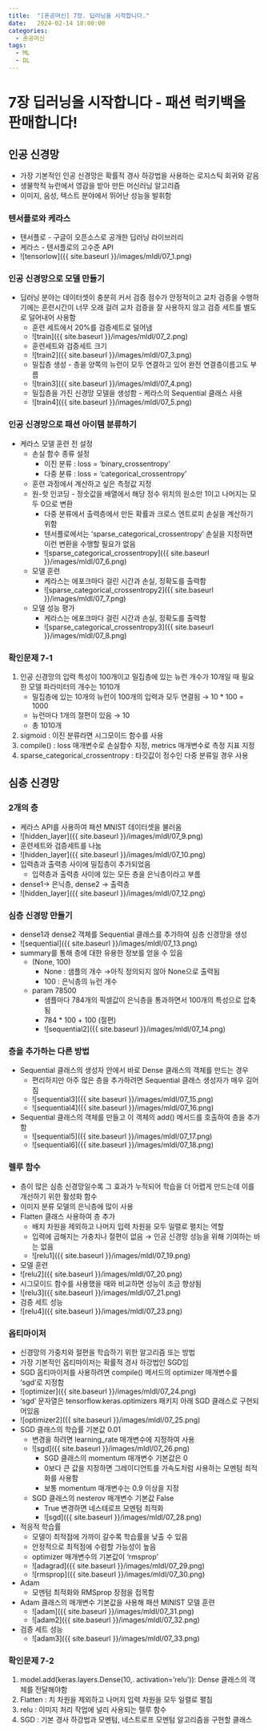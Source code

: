 ```yaml
---
title:  "[혼공머신] 7장. 딥러닝을 시작합니다."
date:   2024-02-14 18:00:00
categories:
  - 혼공머신
tags:
  - ML
  - DL
---
```

# 7장 딥러닝을 시작합니다 - 패션 럭키백을 판매합니다!

## 인공 신경망
- 가장 기본적인 인공 신경망은 확률적 경사 하강법을 사용하는 로지스틱 회귀와 같음
- 생물학적 뉴런에서 영감을 받아 만든 머신러닝 알고리즘
- 이미지, 음성, 텍스트 분야에서 뛰어난 성능을 발휘함

### 텐서플로와 케라스
- 텐서플로 - 구글이 오픈소스로 공개한 딥러닝 라이브러리
- 케라스 - 텐서플로의 고수준 API
- ![tensorlow]({{ site.baseurl }}/images/mldl/07_1.png)

### 인공 신경망으로 모델 만들기
- 딥러닝 분야는 데이터셋이 충분히 커서 검증 점수가 안정적이고 교차 검증을 수행하기에는 훈련시간이 너무 오래 걸려 교차 검증을 잘 사용하지 않고 검증 세트를 별도로 덜어내어 사용함
  - 훈련 세트에서 20%를 검증세트로 덜어냄
  - ![train]({{ site.baseurl }}/images/mldl/07_2.png)
  - 훈련세트와 검증세트 크기
  - ![train2]({{ site.baseurl }}/images/mldl/07_3.png)
  - 밀집층 생성 - 층을 양쪽의 뉴런이 모두 연결하고 있어 완전 연결층이름고도 부름
  - ![train3]({{ site.baseurl }}/images/mldl/07_4.png)
  - 밀집층을 가진 신경망 모델을 생성함 - 케라스의 Sequential 클래스 사용
  - ![train4]({{ site.baseurl }}/images/mldl/07_5.png)

### 인공 신경망으로 패션 아이템 분류하기
- 케라스 모델 훈련 전 설정
  - 손실 함수 종류 설정
    - 이진 분류 : loss = ‘binary_crossentropy’
    - 다중 분류 : loss = ‘categorical_crossentropy’
  - 훈련 과정에서 계산하고 싶은 측정값 지정
  - 원-핫 인코딩 - 정숫값을 배열에서 해당 정수 위치의 원소만 1이고 나머지는 모두 0으로 변환
    - 다중 분류에서 출력층에서 만든 확률과 크로스 엔트로피 손실을 계산하기 위함
    - 텐서플로에서는 ‘sparse_categorical_crossentropy’ 손실을 지정하면 이런 변환을 수행할 필요가 없음
    - ![sparse_categorical_crossentropy]({{ site.baseurl }}/images/mldl/07_6.png)
  - 모델 훈련 
    - 케라스는 에포크마다 걸린 시간과 손실, 정확도를 출력함
    - ![sparse_categorical_crossentropy2]({{ site.baseurl }}/images/mldl/07_7.png)
  - 모델 성능 평가
    - 케라스는 에포크마다 걸린 시간과 손실, 정확도를 출력함
    - ![sparse_categorical_crossentropy3]({{ site.baseurl }}/images/mldl/07_8.png)

### 확인문제 7-1
1. 인공 신경망의 입력 특성이 100개이고 밀집층에 있는 뉴런 개수가 10개일 때 필요한 모델 파라미터의 개수는 1010개
    - 밀집층에 있는 10개의 뉴런이 100개의 입력과 모두 연결됨 → 10 * 100 = 1000
    - 뉴런마다 1개의 절편이 있음  → 10
    - 총 1010개
2. sigmoid : 이진 분류라면 시그모이드 함수를 사용
3. compile() : loss 매개변수로 손실함수 지정, metrics 매개변수로 측정 지표 지정
4. sparse_categorical_crossentropy : 타깃값이 정수인 다중 분류일 경우 사용

## 심층 신경망

### 2개의 층
- 케라스 API를 사용하여 패션 MNIST 데이터셋을 불러옴
- ![hidden_layer]({{ site.baseurl }}/images/mldl/07_9.png)
- 훈련세트와 검증세트를 나눔 
- ![hidden_layer]({{ site.baseurl }}/images/mldl/07_10.png)
- 입력층과 출력층 사이에 밀집층이 추가되었음
  - 입력층과 출력층 사이에 있는 모든 층을 은닉층이라고 부름
- dense1→ 은닉층, dense2 → 출력층
- ![hidden_layer]({{ site.baseurl }}/images/mldl/07_12.png)

### 심층 신경망 만들기

- dense1과 dense2 객체를 Sequential 클래스를 추가하여 심층 신경망을 생성
- ![sequential]({{ site.baseurl }}/images/mldl/07_13.png)
- summary를 통해 층에 대한 유용한 정보를 얻을 수 있음
  - (None, 100)
    - None : 샘플의 개수 →아직 정의되지 않아 None으로 출력됨
    - 100 : 은닉층의 뉴런 개수
  - param 78500
    - 샘플마다 784개의 픽셀값이 은닉층을 통과하면서 100개의 특성으로 압축됨
    - 784 * 100 + 100 (절편)
    - ![sequential2]({{ site.baseurl }}/images/mldl/07_14.png)

### 층을 추가하는 다른 방법
- Sequential 클래스의 생성자 안에서 바로 Dense 클래스의 객체를 만드는 경우
    - 편리하지만 아주 많은 층을 추가하려면 Sequential 클래스 생성자가 매우 길어짐
    - ![sequential3]({{ site.baseurl }}/images/mldl/07_15.png)
    - ![sequential4]({{ site.baseurl }}/images/mldl/07_16.png)
- Sequential 클래스의 객체를 만들고 이 객체의 add() 메서드를 호출하여 층을 추가함
    - ![sequential5]({{ site.baseurl }}/images/mldl/07_17.png)
    - ![sequential6]({{ site.baseurl }}/images/mldl/07_18.png)

### 렐루 함수
- 층이 많은 심층 신경망일수록 그 효과가 누적되어 학습을 더 어렵게 만드는데 이를 개선하기 위한 활성화 함수
- 이미지 분류 모델의 은닉층에 많이 사용
- Flatten 클래스 사용하여 층 추가
    - 배치 차원을 제외하고 나머지 입력 차원을 모두 일렬로 펼치는 역할
    - 입력에 곱해지는 가충치나 절편이 없음 → 인공 신경망 성능을 위해 기여하는 바는 없음
  - ![relu1]({{ site.baseurl }}/images/mldl/07_19.png)
- 모델 훈련
- ![relu2]({{ site.baseurl }}/images/mldl/07_20.png)
- 시그모이드 함수를 사용했을 때와 비교하면 성능이 조금 향상됨
- ![relu3]({{ site.baseurl }}/images/mldl/07_21.png)
- 검증 세트 성능
- ![relu4]({{ site.baseurl }}/images/mldl/07_23.png)

### 옵티마이저
- 신경망의 가중치와 절편을 학습하기 위한 알고리즘 또는 방법
- 가장 기본적인 옵티마이저는 확률적 경사 하강법인 SGD임
- SGD 옵티마이저를 사용하려면 compile() 메서드의 optimizer 매개변수를 ‘sgd’로 지정함
- ![optimizer]({{ site.baseurl }}/images/mldl/07_24.png) 
- ‘sgd’ 문자열은 tensorflow.keras.optimizers 패키지 아래 SGD 클래스로 구현되어있음
- ![optimizer2]({{ site.baseurl }}/images/mldl/07_25.png) 
- SGD 클래스의 학습률 기본값 0.01
  - 변경을 하려면 learning_rate 매개변수에 지정하여 사용
  - ![sgd]({{ site.baseurl }}/images/mldl/07_26.png)
    - SGD 클래스의 momentum 매개변수 기본값은 0
    - 0보다 큰 값을 지정하면 그레이디언트를 가속도처럼 사용하는 모멘텀 최적화를 사용함
    - 보통 momentum 매개변수는 0.9 이상을 지정
  - SGD 클래스의 nesterov 매개변수 기본값 False
    - True 변경하면 네스테로프 모멘텀 최적화
    - ![sgd]({{ site.baseurl }}/images/mldl/07_28.png)
- 적응적 학습률
  - 모델이 최적점에 가까이 갈수록 학습률을 낮출 수 있음
  - 안정적으로 최적점에 수렴할 가능성이 높음
  - optimizer 매개변수의 기본값이 ‘rmsprop’
  - ![adagrad]({{ site.baseurl }}/images/mldl/07_29.png)
  - ![rmsprop]({{ site.baseurl }}/images/mldl/07_30.png)
- Adam
  - 모멘텀 최적화와 RMSprop 장점을 접목함
- Adam 클래스의 매개변수 기본값을 사용해 패션 MINIST 모델 훈련
  - ![adam]({{ site.baseurl }}/images/mldl/07_31.png)
  - ![adam2]({{ site.baseurl }}/images/mldl/07_32.png)
- 검증 세트 성능
  - ![adam3]({{ site.baseurl }}/images/mldl/07_33.png)

### 확인문제 7-2
1. model.add(keras.layers.Dense(10,. activation=’relu’)):  Dense 클래스의 객체를 전달해야함
2. Flatten : 치 차원을 제외하고 나머지 입력 차원을 모두 일렬로 펼침
3. relu : 이미지 처리 작업에 널리 사용되는 렐루 함수
4. SGD : 기본 경사 하강법과 모멘텀, 네스트로프 모멘텀 알고리즘을 구현할 클래스